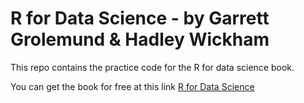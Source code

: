 # R for Data Science - by Garrett Grolemund & Hadley Wickham

This repo contains the practice code for the R for data science book.

You can get the book for free at this link [R for Data Science](https://r4ds.had.co.nz/)

